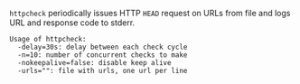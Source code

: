 `httpcheck` periodically issues HTTP `HEAD` request on URLs from file and logs
URL and response code to stderr.

	Usage of httpcheck:
	  -delay=30s: delay between each check cycle
	  -n=10: number of concurrent checks to make
	  -nokeepalive=false: disable keep alive
	  -urls="": file with urls, one url per line
